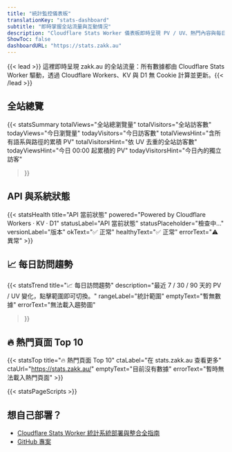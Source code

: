 ```yaml
---
title: "統計監控儀表板"
translationKey: "stats-dashboard"
subtitle: "即時掌握全站流量與互動情況"
description: "Cloudflare Stats Worker 儀表板即時呈現 PV / UV、熱門內容與每日趨勢，資料直接來自 Cloudflare Workers + KV。"
ShowToc: false
dashboardURL: "https://stats.zakk.au"
---
```

{{< lead >}}
這裡即時呈現 zakk.au 的全站流量：所有數據都由 Cloudflare Stats Worker 驅動，透過 Cloudflare Workers、KV 與 D1 無 Cookie 計算並更新。{{< /lead >}}

## 全站總覽

{{< statsSummary
	totalViews="全站總瀏覽量"
	totalVisitors="全站訪客數"
	todayViews="今日瀏覽量"
	todayVisitors="今日訪客數"
	totalViewsHint="含所有語系與路徑的累積 PV"
	totalVisitorsHint="依 UV 去重的全站訪客數"
	todayViewsHint="今日 00:00 起累積的 PV"
	todayVisitorsHint="今日內的獨立訪客"
>}}

## API 與系統狀態

{{< statsHealth title="API 當前狀態" powered="Powered by Cloudflare Workers · KV · D1" statusLabel="API 當前狀態" statusPlaceholder="檢查中…" versionLabel="版本" okText="✅ 正常" healthyText="✅ 正常" errorText="⚠️ 異常" >}}

## 📈 每日訪問趨勢

{{< statsTrend
	title="📈 每日訪問趨勢"
	description="最近 7 / 30 / 90 天的 PV / UV 變化，點擊範圍即可切換。"
	rangeLabel="統計範圍"
	emptyText="暫無數據"
	errorText="無法載入趨勢圖"
>}}

## 🔥 熱門頁面 Top 10

{{< statsTop title="🔥 熱門頁面 Top 10" ctaLabel="在 stats.zakk.au 查看更多" ctaUrl="https://stats.zakk.au/" emptyText="目前沒有數據" errorText="暫時無法載入熱門頁面" >}}

{{< statsPageScripts >}}

## 想自己部署？

- [Cloudflare Stats Worker 統計系統部署與整合全指南](/zh-tw/posts/cloudflare-stats-worker-deploy/)
- [GitHub 專案](https://github.com/Zakkaus/cloudflare-stats-worker)
